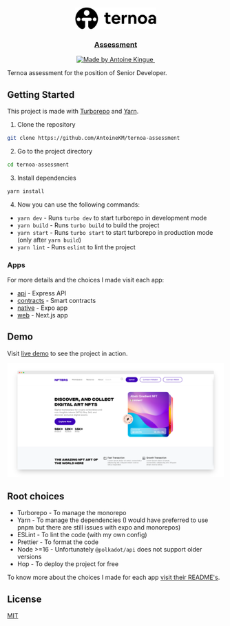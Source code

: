 <p align="center">
  <a href="https://www.ternoa.network/">
    <picture>
      <source media="(prefers-color-scheme: dark)" srcset="./assets/ternoa.svg">
      <img src="./assets/ternoa-dark.svg" alt="Ternoa" height="50" />
    </picture>
    <h3 align="center">Assessment</h3>
  </a>
</p>

<p align="center">
  <a aria-label="Made by Antoine Kingue" href="https://antoinek.fr">
    <img src="https://img.shields.io/badge/MADE%20BY%20ANTOINEKM-000.svg?style=for-the-badge&labelColor=000" alt="Made by Antoine Kingue">
  </a>
  <a aria-label="License" href="https://github.com/antoinekm/ternoa-assessment/blob/master/LICENSE">
    <img alt="" src="https://img.shields.io/npm/l/next.svg?style=for-the-badge&labelColor=000000">
  </a>
</p>

Ternoa assessment for the position of Senior Developer.

## Getting Started

This project is made with [Turborepo](https://turbo.build/repo) and [Yarn](https://yarnpkg.com/).

1. Clone the repository

```bash
git clone https://github.com/AntoineKM/ternoa-assessment
```

2. Go to the project directory

```bash
cd ternoa-assessment
```

3. Install dependencies

```bash
yarn install
```

4. Now you can use the following commands:

- `yarn dev` - Runs `turbo dev` to start turborepo in development mode
- `yarn build` - Runs `turbo build` to build the project
- `yarn start` - Runs `turbo start` to start turborepo in production mode (only after `yarn build`)
- `yarn lint` - Runs `eslint` to lint the project

### Apps

For more details and the choices I made visit each app:

- [api](./apps/api) - Express API
- [contracts](./apps/contracts) - Smart contracts
- [native](./apps/native) - Expo app
- [web](./apps/web) - Next.js app

## Demo

Visit [live demo](https://nft.hop.sh) to see the project in action.

[![Demo](./assets/demo.png)](https://nft.hop.sh)

## Root choices

- Turborepo - To manage the monorepo
- Yarn - To manage the dependencies (I would have preferred to use pnpm but there are still issues with expo and monorepos)
- ESLint - To lint the code (with my own config)
- Prettier - To format the code
- Node >=16 - Unfortunately `@polkadot/api` does not support older versions
- Hop - To deploy the project for free

To know more about the choices I made for each app [visit their README's](#apps).

## License
[MIT](LICENSE)
